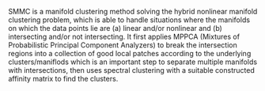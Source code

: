SMMC is a manifold clustering method solving the hybrid nonlinear manifold clustering problem, 
which is able to handle situations where the manifolds on which the data points lie are 
(a) linear and/or nonlinear and (b) intersecting and/or not intersecting. It first applies MPPCA 
(Mixtures of Probabilistic Principal Component Analyzers) to break the intersection regions into
a collection of good local patches according to the underlying clusters/maniflods which is an 
important step to separate multiple manifolds with intersections, then uses spectral clustering 
with a suitable constructed affinity matrix to find the clusters.

